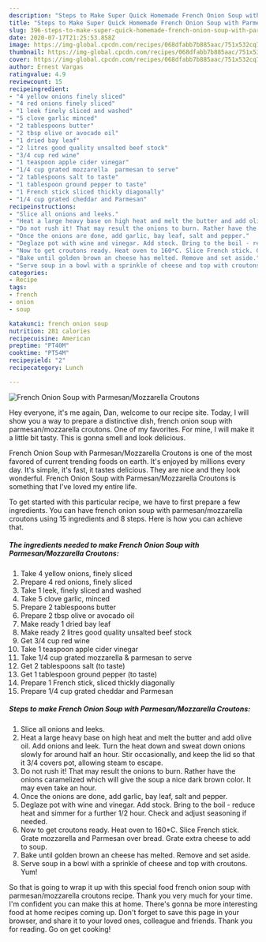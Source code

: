 ```yaml
---
description: "Steps to Make Super Quick Homemade French Onion Soup with Parmesan/Mozzarella Croutons"
title: "Steps to Make Super Quick Homemade French Onion Soup with Parmesan/Mozzarella Croutons"
slug: 396-steps-to-make-super-quick-homemade-french-onion-soup-with-parmesan-mozzarella-croutons
date: 2020-07-17T21:25:53.858Z
image: https://img-global.cpcdn.com/recipes/068dfabb7b885aac/751x532cq70/french-onion-soup-with-parmesanmozzarella-croutons-recipe-main-photo.jpg
thumbnail: https://img-global.cpcdn.com/recipes/068dfabb7b885aac/751x532cq70/french-onion-soup-with-parmesanmozzarella-croutons-recipe-main-photo.jpg
cover: https://img-global.cpcdn.com/recipes/068dfabb7b885aac/751x532cq70/french-onion-soup-with-parmesanmozzarella-croutons-recipe-main-photo.jpg
author: Ernest Vargas
ratingvalue: 4.9
reviewcount: 15
recipeingredient:
- "4 yellow onions finely sliced"
- "4 red onions finely sliced"
- "1 leek finely sliced and washed"
- "5 clove garlic minced"
- "2 tablespoons butter"
- "2 tbsp olive or avocado oil"
- "1 dried bay leaf"
- "2 litres good quality unsalted beef stock"
- "3/4 cup red wine"
- "1 teaspoon apple cider vinegar"
- "1/4 cup grated mozzarella  parmesan to serve"
- "2 tablespoons salt to taste"
- "1 tablespoon ground pepper to taste"
- "1 French stick sliced thickly diagonally"
- "1/4 cup grated cheddar and Parmesan"
recipeinstructions:
- "Slice all onions and leeks."
- "Heat a large heavy base on high heat and melt the butter and add olive oil. Add onions and leek. Turn the heat down and sweat down onions slowly for around half an hour. Stir occasionally, and keep the lid so that it 3/4 covers pot, allowing steam to escape."
- "Do not rush it! That may result the onions to burn. Rather have the onions caramelized which will give the soup a nice dark brown color. It may even take an hour."
- "Once the onions are done, add garlic, bay leaf, salt and pepper."
- "Deglaze pot with wine and vinegar. Add stock. Bring to the boil - reduce heat and simmer for a further 1/2 hour. Check and adjust seasoning if needed."
- "Now to get croutons ready. Heat oven to 160*C. Slice French stick. Grate mozzarella and Parmesan over bread. Grate extra cheese to add to soup."
- "Bake until golden brown an cheese has melted. Remove and set aside."
- "Serve soup in a bowl with a sprinkle of cheese and top with croutons. Yum!"
categories:
- Recipe
tags:
- french
- onion
- soup

katakunci: french onion soup 
nutrition: 281 calories
recipecuisine: American
preptime: "PT40M"
cooktime: "PT54M"
recipeyield: "2"
recipecategory: Lunch

---
```



![French Onion Soup with Parmesan/Mozzarella Croutons](https://img-global.cpcdn.com/recipes/068dfabb7b885aac/751x532cq70/french-onion-soup-with-parmesanmozzarella-croutons-recipe-main-photo.jpg)

Hey everyone, it's me again, Dan, welcome to our recipe site. Today, I will show you a way to prepare a distinctive dish, french onion soup with parmesan/mozzarella croutons. One of my favorites. For mine, I will make it a little bit tasty. This is gonna smell and look delicious.

French Onion Soup with Parmesan/Mozzarella Croutons is one of the most favored of current trending foods on earth. It's enjoyed by millions every day. It's simple, it's fast, it tastes delicious. They are nice and they look wonderful. French Onion Soup with Parmesan/Mozzarella Croutons is something that I've loved my entire life.




To get started with this particular recipe, we have to first prepare a few ingredients. You can have french onion soup with parmesan/mozzarella croutons using 15 ingredients and 8 steps. Here is how you can achieve that.

<!--inarticleads1-->

##### The ingredients needed to make French Onion Soup with Parmesan/Mozzarella Croutons:

1. Take 4 yellow onions, finely sliced
1. Prepare 4 red onions, finely sliced
1. Take 1 leek, finely sliced and washed
1. Take 5 clove garlic, minced
1. Prepare 2 tablespoons butter
1. Prepare 2 tbsp olive or avocado oil
1. Make ready 1 dried bay leaf
1. Make ready 2 litres good quality unsalted beef stock
1. Get 3/4 cup red wine
1. Take 1 teaspoon apple cider vinegar
1. Take 1/4 cup grated mozzarella &amp; parmesan to serve
1. Get 2 tablespoons salt (to taste)
1. Get 1 tablespoon ground pepper (to taste)
1. Prepare 1 French stick, sliced thickly diagonally
1. Prepare 1/4 cup grated cheddar and Parmesan




<!--inarticleads2-->

##### Steps to make French Onion Soup with Parmesan/Mozzarella Croutons:

1. Slice all onions and leeks.
1. Heat a large heavy base on high heat and melt the butter and add olive oil. Add onions and leek. Turn the heat down and sweat down onions slowly for around half an hour. Stir occasionally, and keep the lid so that it 3/4 covers pot, allowing steam to escape.
1. Do not rush it! That may result the onions to burn. Rather have the onions caramelized which will give the soup a nice dark brown color. It may even take an hour.
1. Once the onions are done, add garlic, bay leaf, salt and pepper.
1. Deglaze pot with wine and vinegar. Add stock. Bring to the boil - reduce heat and simmer for a further 1/2 hour. Check and adjust seasoning if needed.
1. Now to get croutons ready. Heat oven to 160*C. Slice French stick. Grate mozzarella and Parmesan over bread. Grate extra cheese to add to soup.
1. Bake until golden brown an cheese has melted. Remove and set aside.
1. Serve soup in a bowl with a sprinkle of cheese and top with croutons. Yum!




So that is going to wrap it up with this special food french onion soup with parmesan/mozzarella croutons recipe. Thank you very much for your time. I'm confident you can make this at home. There's gonna be more interesting food at home recipes coming up. Don't forget to save this page in your browser, and share it to your loved ones, colleague and friends. Thank you for reading. Go on get cooking!
